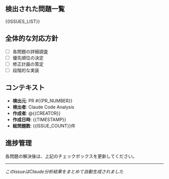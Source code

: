 ## 検出された問題一覧

{{ISSUES_LIST}}

## 全体的な対応方針

- [ ] 各問題の詳細調査
- [ ] 優先順位の決定
- [ ] 修正計画の策定
- [ ] 段階的な実装

## コンテキスト
- **検出元**: PR #{{PR_NUMBER}}
- **検出者**: Claude Code Analysis  
- **作成者**: @{{CREATOR}}
- **作成日時**: {{TIMESTAMP}}
- **総問題数**: {{ISSUE_COUNT}}件

## 進捗管理

各問題の解決後は、上記のチェックボックスを更新してください。

---
_このissueはClaude分析結果をまとめて自動生成されました_